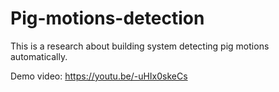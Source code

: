 # Pig-motions-detection
This is a research about building system detecting pig motions automatically.

Demo video:
https://youtu.be/-uHIx0skeCs


